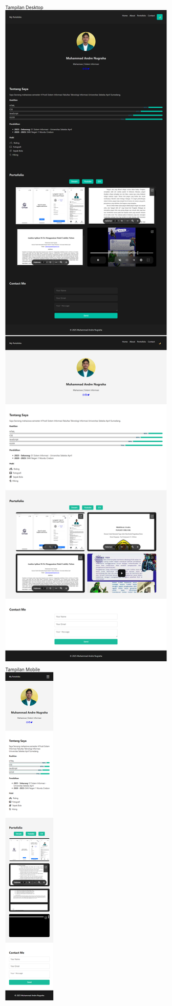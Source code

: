 Tampilan Desktop
![Alt text](assets/images/desktop-dark-mode.png)
![Alt text](assets/images/desktop-light-mode.png)  

Tampilan Mobile  
![Alt text](assets/images/tampilan-mobile.png)  